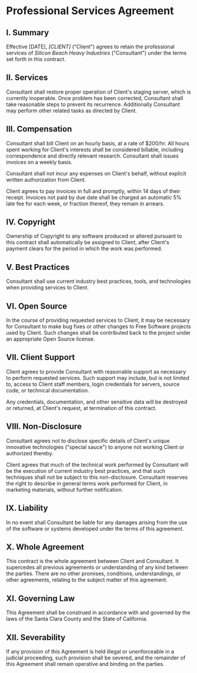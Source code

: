 Professional Services Agreement
===============================


I. Summary
----------

Effective [DATE], *[CLIENT]* ("Client") agrees to retain the
professional services of *Silicon Beach Heavy Industries* ("Consultant") under
the terms set forth in this contract.


II. Services
------------

Consultant shall restore proper operation of Client's staging server, which is
currently inoperable.  Once problem has been corrected, Consultant shall take
reasonable steps to prevent its recurrence.  Additionally Consultant may
perform other related tasks as directed by Client.


III. Compensation
-----------------

Consultant shall bill Client on an hourly basis, at a rate of $200/hr.  All
hours spent working for Client's interests shall be considered billable,
including correspondence and directly relevant research.  Consultant shall
issues invoices on a weekly basis.

Consultant shall not incur any expenses on Client's behalf, without explicit
written authorization from Client. 

Client agrees to pay invoices in full and promptly, within 14 days of their
receipt.  Invoices not paid by due date shall be charged an automatic 5% late
fee for each week, or fraction thereof, they remain in arrears.


IV. Copyright
-------------

Ownership of Copyright to any software produced or altered pursuant to this
contract shall automatically be assigned to Client, after Client's payment
clears for the period in which the work was performed.  


V. Best Practices
-----------------

Consultant shall use current industry best practices, tools, and technologies
when providing services to Client.


VI. Open Source
---------------

In the course of providing requested services to Client, it may be necessary
for Consultant to make bug fixes or other changes to Free Software projects
used by Client.  Such changes shall be contributed back to the project under an
appropriate Open Source license.


VII. Client Support
-------------------

Client agrees to provide Consultant with reasonable support as necessary to
perform requested services.  Such support may include, but is not limited to,
access to Client staff members, login credentials for servers, source code, or
technical documentation.

Any credentials, documentation, and other sensitive data will be destroyed or
returned, at Client's request, at termination of this contract.


VIII. Non-Disclosure
--------------------

Consultant agrees not to disclose specific details of Client's unique
innovative technologies ("special sauce") to anyone not working Client or
authorized thereby.

Client agrees that much of the technical work performed by Consultant will be
the execution of current industry best practices, and that such techniques
shall not be subject to this non-disclosure.  Consultant reserves the right to
describe in general terms work performed for Client, in marketing materials,
without further notification.


IX. Liability
------------

In no event shall Consultant be liable for any damages arising from the use of
the software or systems developed under the terms of this agreement.

X. Whole Agreement
-------------------

This contract is the whole agreement between Client and Consultant.  It
supercedes all previous agreements or understanding of any kind between the
parties.  There are no other promises, conditions, understandings, or other
agreements, relating to the subject matter of this agreement.


XI. Governing Law
-----------------

This Agreement shall be construed in accordance with and governed by the laws
of the Santa Clara County and the State of California.


XII. Severability
-----------------

If any provision of this Agreement is held illegal or unenforceable in a
judicial proceeding, such provision shall be severed, and the remainder of this
Agreement shall remain operative and binding on the parties.

